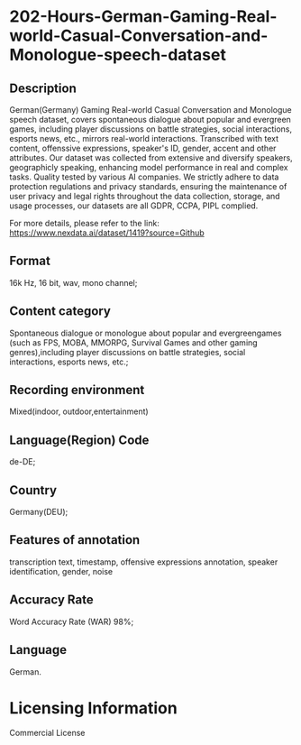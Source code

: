 # 202-Hours-German-Gaming-Real-world-Casual-Conversation-and-Monologue-speech-dataset

## Description
German(Germany) Gaming Real-world Casual Conversation and Monologue speech dataset, covers spontaneous dialogue about popular and evergreen games, including player discussions on battle strategies, social interactions, esports news, etc., mirrors real-world interactions. Transcribed with text content, offenssive expressions, speaker's ID, gender, accent and other attributes. Our dataset was collected from extensive and diversify speakers, geographicly speaking, enhancing model performance in real and complex tasks. Quality tested by various AI companies. We strictly adhere to data protection regulations and privacy standards, ensuring the maintenance of user privacy and legal rights throughout the data collection, storage, and usage processes, our datasets are all GDPR, CCPA, PIPL complied.

For more details, please refer to the link: https://www.nexdata.ai/dataset/1419?source=Github


## Format
16k Hz, 16 bit, wav, mono channel;
## Content category
Spontaneous dialogue or monologue about popular and evergreengames (such as FPS, MOBA, MMORPG, Survival Games and other gaming genres),including player discussions on battle strategies, social interactions, esports news, etc.;
## Recording environment
Mixed(indoor, outdoor,entertainment)
## Language(Region) Code
de-DE;
## Country
Germany(DEU);
## Features of annotation
transcription text, timestamp, offensive expressions annotation, speaker identification, gender, noise
## Accuracy Rate
Word Accuracy Rate (WAR) 98%;
## Language
German.
# Licensing Information
Commercial License
